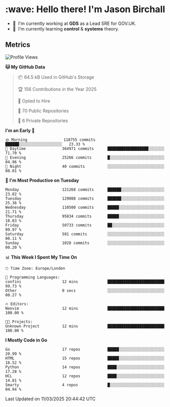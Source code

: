 <h1 align="left" id="jason-title">:wave: Hello there! I'm Jason Birchall</h1>

- :office: &nbsp;I'm currently working at **GDS** as a Lead SRE for GOV.UK.
- :seedling: &nbsp;I’m currently learning **control** & **systems** theory.

<h2>Metrics</h2>

<!--START_SECTION:waka-->
![Profile Views](http://img.shields.io/badge/Profile%20Views-1-blue)

**🐱 My GitHub Data** 

> 📦 64.5 kB Used in GitHub's Storage 
 > 
> 🏆 156 Contributions in the Year 2025
 > 
> 💼 Opted to Hire
 > 
> 📜 70 Public Repositories 
 > 
> 🔑 6 Private Repositories 
 > 
**I'm an Early 🐤** 

```text
🌞 Morning                118755 commits      ██████░░░░░░░░░░░░░░░░░░░   23.33 % 
🌆 Daytime                364971 commits      ██████████████████░░░░░░░   71.70 % 
🌃 Evening                25266 commits       █░░░░░░░░░░░░░░░░░░░░░░░░   04.96 % 
🌙 Night                  40 commits          ░░░░░░░░░░░░░░░░░░░░░░░░░   00.01 % 
```
📅 **I'm Most Productive on Tuesday** 

```text
Monday                   121268 commits      ██████░░░░░░░░░░░░░░░░░░░   23.82 % 
Tuesday                  129088 commits      ██████░░░░░░░░░░░░░░░░░░░   25.36 % 
Wednesday                110500 commits      █████░░░░░░░░░░░░░░░░░░░░   21.71 % 
Thursday                 95834 commits       █████░░░░░░░░░░░░░░░░░░░░   18.83 % 
Friday                   50733 commits       ██░░░░░░░░░░░░░░░░░░░░░░░   09.97 % 
Saturday                 581 commits         ░░░░░░░░░░░░░░░░░░░░░░░░░   00.11 % 
Sunday                   1028 commits        ░░░░░░░░░░░░░░░░░░░░░░░░░   00.20 % 
```


📊 **This Week I Spent My Time On** 

```text
🕑︎ Time Zone: Europe/London

💬 Programming Languages: 
confini                  12 mins             █████████████████████████   99.73 % 
Other                    0 secs              ░░░░░░░░░░░░░░░░░░░░░░░░░   00.27 % 

🔥 Editors: 
Neovim                   12 mins             █████████████████████████   100.00 % 

🐱‍💻 Projects: 
Unknown Project          12 mins             █████████████████████████   100.00 % 
```

**I Mostly Code in Go** 

```text
Go                       17 repos            █████░░░░░░░░░░░░░░░░░░░░   20.99 % 
HTML                     15 repos            █████░░░░░░░░░░░░░░░░░░░░   18.52 % 
Python                   14 repos            ████░░░░░░░░░░░░░░░░░░░░░   17.28 % 
HCL                      12 repos            ████░░░░░░░░░░░░░░░░░░░░░   14.81 % 
Smarty                   4 repos             █░░░░░░░░░░░░░░░░░░░░░░░░   04.94 % 
```




 Last Updated on 11/03/2025 20:44:42 UTC
<!--END_SECTION:waka-->

<!-- links -->

[issues page]: https://github.com/jasonBirchall/jasonBirchall/issues "jasonBirchall/issues"
